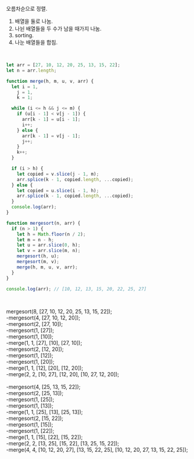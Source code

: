 오름차순으로 정렬.
1. 배열을 둘로 나눔.
2. 나뉜 배열들을 두 수가 남을 때가지 나눔.
3. sorting.
4. 나눈 배열들을 합침.

<br />

```javascript
let arr = [27, 10, 12, 20, 25, 13, 15, 22];
let n = arr.length;

function merge(h, m, u, v, arr) {
  let i = 1,
    j = 1,
    k = 1;

  while (i <= h && j <= m) {
    if (u[i - 1] < v[j - 1]) {
      arr[k - 1] = u[i - 1];
      i++;
    } else {
      arr[k - 1] = v[j - 1];
      j++;
    }
    k++;
  }

  if (i > h) {
    let copied = v.slice(j - 1, m);
    arr.splice(k - 1, copied.length, ...copied);
  } else {
    let copied = u.slice(i - 1, h);
    arr.splice(k - 1, copied.length, ...copied);
  }
  console.log(arr);
}

function mergesort(n, arr) {
  if (n > 1) {
    let h = Math.floor(n / 2);
    let m = n - h;
    let u = arr.slice(0, h);
    let v = arr.slice(m, n); 
    mergesort(h, u); 
    mergesort(m, v); 
    merge(h, m, u, v, arr);
  }
}

console.log(arr); // [10, 12, 13, 15, 20, 22, 25, 27]
```
<br />

mergesort(8, [27, 10, 12, 20, 25, 13, 15, 22]);
<br />
    -mergesort(4, [27, 10, 12, 20]);
    <br />
        -mergesort(2, [27, 10]);
        <br />
            -mergesort(1, [27]);
            <br />
            -mergesort(1, [10]);
            <br />
            -merge(1, 1, [27], [10], [27, 10]);
            <br />
        -mergesort(2, [12, 20]);
        <br />
            -mergesort(1, [12]);
            <br />
            -mergesort(1, [20]);
            <br />
            -merge(1, 1, [12], [20], [12, 20]);
            <br />
        -merge(2, 2, [10, 27], [12, 20], [10, 27, 12, 20]);
        <br />  
    -mergesort(4, [25, 13, 15, 22]);
    <br />
        -mergesort(2, [25, 13]);
        <br />
            -mergesort(1, [25]);
            <br />
            -mergesort(1, [13]);
            <br />
            -merge(1, 1, [25], [13], [25, 13]);
            <br />
        -mergesort(2, [15, 22]);
        <br />
            -mergesort(1, [15]);
            <br />
            -mergesort(1, [22]);
            <br />
            -merge(1, 1, [15], [22], [15, 22]);
            <br />
        -merge(2, 2, [13, 25], [15, 22], [13, 25, 15, 22]);
        <br />
    -merge(4, 4, [10, 12, 20, 27], [13, 15, 22, 25], [10, 12, 20, 27, 13, 15, 22, 25]);
